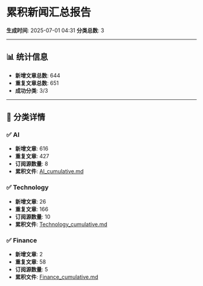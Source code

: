 # 累积新闻汇总报告

**生成时间**: 2025-07-01 04:31
**分类总数**: 3

---

## 📊 统计信息

- **新增文章总数**: 644
- **重复文章总数**: 651
- **成功分类**: 3/3

---

## 📂 分类详情

### ✅ AI
- **新增文章**: 616
- **重复文章**: 427
- **订阅源数量**: 8
- **累积文件**: [AI_cumulative.md](./AI_cumulative.md)

### ✅ Technology
- **新增文章**: 26
- **重复文章**: 166
- **订阅源数量**: 10
- **累积文件**: [Technology_cumulative.md](./Technology_cumulative.md)

### ✅ Finance
- **新增文章**: 2
- **重复文章**: 58
- **订阅源数量**: 5
- **累积文件**: [Finance_cumulative.md](./Finance_cumulative.md)
